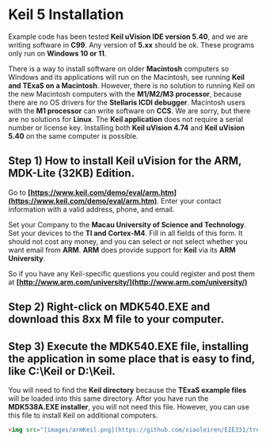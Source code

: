 # **Keil 5 Installation**

Example code has been tested **Keil uVision IDE version 5.40**, and we are writing software in **C99**. Any version of **5.xx** should be ok. These programs only run on **Windows 10 or 11**.

There is a way to install software on older **Macintosh** computers so Windows and its applications will run on the Macintosh, see running **Keil and TExaS on a Macintosh**. However, there is no solution to running Keil on the new Macintosh computers with the **M1/M2/M3 processor**, because there are no OS drivers for the **Stellaris ICDI debugger**. Macintosh users with the **M1 processor** can write software on **CCS**. We are sorry, but there are no solutions for **Linux**. The **Keil application** does not require a serial number or license key. Installing both **Keil uVision 4.74** and **Keil uVision 5.40** on the same computer is possible.

## **Step 1)** How to install **Keil uVision** for the **ARM, MDK-Lite (32KB) Edition**.

Go to **[https://www.keil.com/demo/eval/arm.htm](https://www.keil.com/demo/eval/arm.htm)**. Enter your contact information with a valid address, phone, and email.

Set your Company to the **Macau University of Science and Technology**. Set your devices to the **TI and Cortex-M4**. Fill in all fields of this form. It should not cost any money, and you can select or not select whether you want email from **ARM**. **ARM** does provide support for **Keil** via its **ARM University**.

So if you have any Keil-specific questions you could register and post them at **[http://www.arm.com/university/](http://www.arm.com/university/)**

## **Step 2)** Right-click on **MDK540.EXE** and download this **8xx M** file to your computer.

## **Step 3)** Execute the **MDK540.EXE** file, installing the application in some place that is easy to find, like **C:\Keil** or **D:\Keil**.

You will need to find the **Keil directory** because the **TExaS example files** will be loaded into this same directory. After you have run the **MDK538A.EXE installer**, you will not need this file. However, you can use this file to install Keil on additional computers.


```html
<img src="[images/armKeil.png](https://github.com/xiaoleiren/EIE331/tree/main/images)" alt="Description of the image" width="600">

